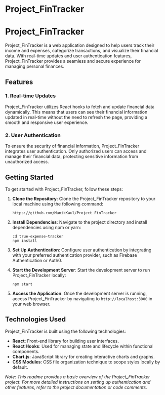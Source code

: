 # Project_FinTracker
# Project_FinTracker

Project_FinTracker is a web application designed to help users track their income and expenses, categorize transactions, and visualize their financial data. With real-time updates and user authentication features, Project_FinTracker provides a seamless and secure experience for managing personal finances.

## Features

### 1. Real-time Updates
Project_FinTracker utilizes React hooks to fetch and update financial data dynamically. This means that users can see their financial information updated in real-time without the need to refresh the page, providing a smooth and responsive user experience.

### 2. User Authentication
To ensure the security of financial information, Project_FinTracker integrates user authentication. Only authorized users can access and manage their financial data, protecting sensitive information from unauthorized access.

## Getting Started

To get started with Project_FinTracker, follow these steps:

1. **Clone the Repository**: Clone the Project_FinTracker repository to your local machine using the following command:
   ```
   https://github.com/ManikKaul/Project_FinTracker
   ```

2. **Install Dependencies**: Navigate to the project directory and install dependencies using npm or yarn:
   ```
   cd true-expense-tracker
   npm install
   ```

3. **Set Up Authentication**: Configure user authentication by integrating with your preferred authentication provider, such as Firebase Authentication or Auth0.

4. **Start the Development Server**: Start the development server to run Project_FinTracker locally:
   ```
   npm start
   ```

5. **Access the Application**: Once the development server is running, access Project_FinTracker by navigating to `http://localhost:3000` in your web browser.

## Technologies Used

Project_FinTracker is built using the following technologies:

- **React**: Front-end library for building user interfaces.
- **React Hooks**: Used for managing state and lifecycle within functional components.
- **Chart.js**: JavaScript library for creating interactive charts and graphs.
- **CSS Modules**: CSS file organization technique to scope styles locally by default.


*Note: This readme provides a basic overview of the Project_FinTracker project. For more detailed instructions on setting up authentication and other features, refer to the project documentation or code comments.*
